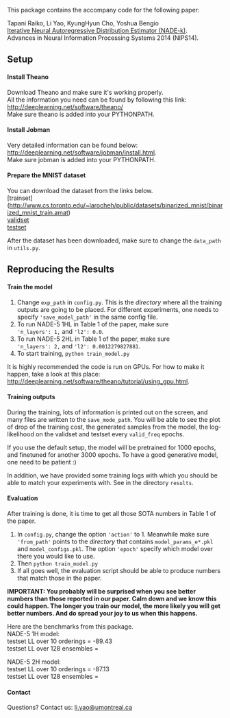 This package contains the accompany code for the following paper:

Tapani Raiko, Li Yao, KyungHyun Cho, Yoshua Bengio  
[Iterative Neural Autoregressive Distribution Estimator (NADE-k)](http://arxiv.org/abs/1406.1485).   
Advances in Neural Information Processing Systems 2014 (NIPS14).

Setup
---------------------

#### Install Theano

Download Theano and make sure it's working properly.  
All the information you need can be found by following this link:  
http://deeplearning.net/software/theano/  
Make sure theano is added into your PYTHONPATH.

#### Install Jobman

Very detailed information can be found below:  
http://deeplearning.net/software/jobman/install.html.  
Make sure jobman is added into your PYTHONPATH.
 
#### Prepare the MNIST dataset

You can download the dataset from the links below.  
[trainset]
(http://www.cs.toronto.edu/~larocheh/public/datasets/binarized_mnist/binarized_mnist_train.amat)  
[validset](http://www.cs.toronto.edu/~larocheh/public/datasets/binarized_mnist/binarized_mnist_valid.amat)  
[testset](http://www.cs.toronto.edu/~larocheh/public/datasets/binarized_mnist/binarized_mnist_test.amat)

After the dataset has been downloaded, make sure to change the <code>data_path</code> in <code>utils.py</code>.   

Reproducing the Results 
---------------------

#### Train the model

1. Change <code>exp_path</code> in <code>config.py</code>. This is the *directory* where all the training outputs are going to be placed. For different experiments, one needs to specify <code>'save_model_path'</code> in the same config file.
2. To run NADE-5 1HL in Table 1 of the paper, make sure   
<code>'n_layers': 1,</code> and <code>'l2': 0.0</code>.
3. To run NADE-5 2HL in Table 1 of the paper, make sure   
<code>'n_layers': 2,</code> and <code>'l2': 0.0012279827881</code>.
4. To start training, <code>python train_model.py</code>

It is highly recommended the code is run on GPUs. For how to make it happen, take a look at this place: http://deeplearning.net/software/theano/tutorial/using_gpu.html.

#### Training outputs

During the training, lots of information is printed out on the screen, and many files are written to the <code>save_mode_path</code>. You will be able to see the plot of drop of the training cost, the generated samples from the model, the log-likelihood on the validset and testset every <code>valid_freq</code> epochs.

If you use the default setup, the model will be pretrained for 1000 epochs, and finetuned for another 3000 epochs. To have a good generative model, one need to be patient :)

In addition, we have provided some training logs with which you should be able to match your experiments with. See in the directory <code>results</code>.

#### Evaluation

After training is done, it is time to get all those SOTA numbers in Table 1 of the paper. 


1. In <code>config.py</code>, change the option <code>'action'</code> to 1. Meanwhile make sure <code>'from_path'</code> points to the *directory* that contains <code>model_params_e*.pkl</code> and <code>model_configs.pkl</code>. The option <code>'epoch'</code> specify which model over there you would like to use.  
2. Then <code>python train_model.py</code>  
3. If all goes well, the evaluation script should be able to produce numbers that match those in the paper.  

**IMPORTANT: You probably will be surprised when you see better numbers than those reported in our paper. Calm down and we know this could happen. The longer you train our model, the more likely you will get better numbers. And do spread your joy to us when this happens.**

Here are the benchmarks from this package.   
NADE-5 1H model:   
testset LL over 10 orderings = -89.43  
testset LL over 128 ensembles = 

NADE-5 2H model:  
testset LL over 10 orderings = -87.13  
testset LL over 128 ensembles =   

#### Contact

Questions? Contact us: li.yao@umontreal.ca